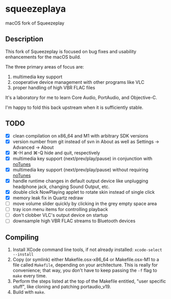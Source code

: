 # squeezeplaya

macOS fork of Squeezeplay

## Description

This fork of Squeezeplay is focused on bug fixes and usability enhancements for the macOS build.

The three primary areas of focus are:
1. multimedia key support
2. cooperative device management with other programs like VLC
3. proper handling of high VBR FLAC files

It's a laboratory for me to learn Core Audio, PortAudio, and Objective-C.

I'm happy to fold this back upstream when it is sufficiently stable.

## TODO

- [x] clean compilation on x86\_64 and M1 with arbitrary SDK versions
- [x] version number from git instead of svn in About as well as Settings -> Advanced -> About
- [x] ⌘-H and ⌘-Q hide and quit, respectively
- [x] multimedia key support (next/prev/play/pause) in conjunction with [noTunes](https://github.com/tombonez/noTunes)
- [x] multimedia key support (next/prev/play/pause) without requiring [noTunes](https://github.com/tombonez/noTunes)
- [x] handle runtime changes in default output device like unplugging headphone jack, changing Sound Output, etc.
- [x] double click NowPlaying applet to rotate skin instead of single click
- [x] memory leak fix in Quartz redraw
- [ ] move volume slider quickly by clicking in the grey empty space area
- [ ] tray icon menu items for controlling playback
- [ ] don't clobber VLC's output device on startup
- [ ] downsample high VBR FLAC streams to Bluetooth devices

## Compiling

1. Install XCode command line tools, if not already installed: `xcode-select --install`
1. Copy (or symlink) either Makefile.osx-x86\_64 or Makefile.osx-M1 to a file called `Makefile`, depending on your architecture.
   This is really for convenience; that way, you don't have to keep passing the `-f` flag to `make` every time.
1. Perform the steps listed at the top of the Makefile entitled, "user specific stuff", like cloning and patching portaudio\_v19.
1. Build with `make`.
